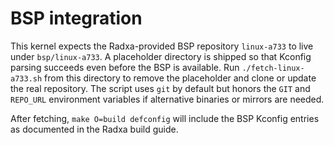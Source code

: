 # BSP integration

This kernel expects the Radxa-provided BSP repository `linux-a733` to live
under `bsp/linux-a733`. A placeholder directory is shipped so that Kconfig
parsing succeeds even before the BSP is available. Run `./fetch-linux-a733.sh`
from this directory to remove the placeholder and clone or update the real
repository. The script uses `git` by default but honors the `GIT` and `REPO_URL`
environment variables if alternative binaries or mirrors are needed.

After fetching, `make O=build defconfig` will include the BSP Kconfig entries as
documented in the Radxa build guide.

